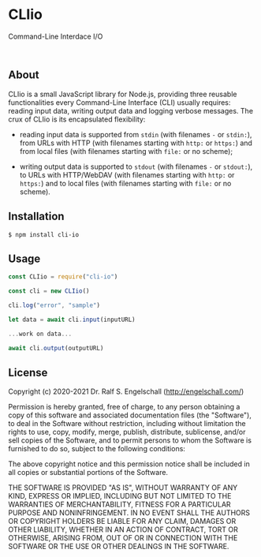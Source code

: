 
CLIio
=====

Command-Line Interdace I/O

<p/>
<img src="https://nodei.co/npm/cli-io.png?downloads=true&stars=true" alt=""/>

<p/>
<img src="https://david-dm.org/rse/cli-io.png" alt=""/>

About
-----

CLIio is a small JavaScript library for Node.js, providing three
reusable functionalities every Command-Line Interface (CLI) usually
requires: reading input data, writing output data and logging verbose
messages. The crux of CLIio is its encapsulated flexibility:

-  reading input data is supported from `stdin` (with filenames `-` or `stdin:`),
   from URLs with HTTP (with filenames starting with `http:` or `https:`)
   and from local files (with filenames starting with `file:` or no scheme);

-  writing output data is supported to `stdout` (with filenames `-` or `stdout:`),
   to URLs with HTTP/WebDAV (with filenames starting with `http:` or `https:`)
   and to local files (with filenames starting with `file:` or no scheme).

Installation
------------

```shell
$ npm install cli-io
```

Usage
-----

```js
const CLIio = require("cli-io")

const cli = new CLIio()

cli.log("error", "sample")

let data = await cli.input(inputURL)

...work on data...

await cli.output(outputURL)
```

License
-------

Copyright (c) 2020-2021 Dr. Ralf S. Engelschall (http://engelschall.com/)

Permission is hereby granted, free of charge, to any person obtaining
a copy of this software and associated documentation files (the
"Software"), to deal in the Software without restriction, including
without limitation the rights to use, copy, modify, merge, publish,
distribute, sublicense, and/or sell copies of the Software, and to
permit persons to whom the Software is furnished to do so, subject to
the following conditions:

The above copyright notice and this permission notice shall be included
in all copies or substantial portions of the Software.

THE SOFTWARE IS PROVIDED "AS IS", WITHOUT WARRANTY OF ANY KIND,
EXPRESS OR IMPLIED, INCLUDING BUT NOT LIMITED TO THE WARRANTIES OF
MERCHANTABILITY, FITNESS FOR A PARTICULAR PURPOSE AND NONINFRINGEMENT.
IN NO EVENT SHALL THE AUTHORS OR COPYRIGHT HOLDERS BE LIABLE FOR ANY
CLAIM, DAMAGES OR OTHER LIABILITY, WHETHER IN AN ACTION OF CONTRACT,
TORT OR OTHERWISE, ARISING FROM, OUT OF OR IN CONNECTION WITH THE
SOFTWARE OR THE USE OR OTHER DEALINGS IN THE SOFTWARE.

